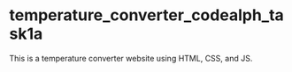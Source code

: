 # temperature_converter_codealph_task1a
  This is a temperature converter website using HTML, CSS, and JS.
